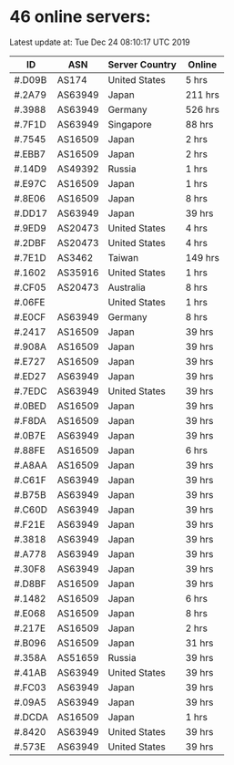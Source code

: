 # 46 online servers:

Latest update at: Tue Dec 24 08:10:17 UTC 2019

| ID | ASN | Server Country | Online |
| -- | --- | -------------- | ------ |
| #.D09B | AS174 | United States | 5 hrs |
| #.2A79 | AS63949 | Japan | 211 hrs |
| #.3988 | AS63949 | Germany | 526 hrs |
| #.7F1D | AS63949 | Singapore | 88 hrs |
| #.7545 | AS16509 | Japan | 2 hrs |
| #.EBB7 | AS16509 | Japan | 2 hrs |
| #.14D9 | AS49392 | Russia | 1 hrs |
| #.E97C | AS16509 | Japan | 1 hrs |
| #.8E06 | AS16509 | Japan | 8 hrs |
| #.DD17 | AS63949 | Japan | 39 hrs |
| #.9ED9 | AS20473 | United States | 4 hrs |
| #.2DBF | AS20473 | United States | 4 hrs |
| #.7E1D | AS3462 | Taiwan | 149 hrs |
| #.1602 | AS35916 | United States | 1 hrs |
| #.CF05 | AS20473 | Australia | 8 hrs |
| #.06FE |  | United States | 1 hrs |
| #.E0CF | AS63949 | Germany | 8 hrs |
| #.2417 | AS16509 | Japan | 39 hrs |
| #.908A | AS16509 | Japan | 39 hrs |
| #.E727 | AS16509 | Japan | 39 hrs |
| #.ED27 | AS63949 | Japan | 39 hrs |
| #.7EDC | AS63949 | United States | 39 hrs |
| #.0BED | AS16509 | Japan | 39 hrs |
| #.F8DA | AS16509 | Japan | 39 hrs |
| #.0B7E | AS63949 | Japan | 39 hrs |
| #.88FE | AS16509 | Japan | 6 hrs |
| #.A8AA | AS16509 | Japan | 39 hrs |
| #.C61F | AS63949 | Japan | 39 hrs |
| #.B75B | AS63949 | Japan | 39 hrs |
| #.C60D | AS63949 | Japan | 39 hrs |
| #.F21E | AS63949 | Japan | 39 hrs |
| #.3818 | AS63949 | Japan | 39 hrs |
| #.A778 | AS63949 | Japan | 39 hrs |
| #.30F8 | AS63949 | Japan | 39 hrs |
| #.D8BF | AS16509 | Japan | 39 hrs |
| #.1482 | AS16509 | Japan | 6 hrs |
| #.E068 | AS16509 | Japan | 8 hrs |
| #.217E | AS16509 | Japan | 2 hrs |
| #.B096 | AS16509 | Japan | 31 hrs |
| #.358A | AS51659 | Russia | 39 hrs |
| #.41AB | AS63949 | United States | 39 hrs |
| #.FC03 | AS63949 | Japan | 39 hrs |
| #.09A5 | AS63949 | Japan | 39 hrs |
| #.DCDA | AS16509 | Japan | 1 hrs |
| #.8420 | AS63949 | United States | 39 hrs |
| #.573E | AS63949 | United States | 39 hrs |

